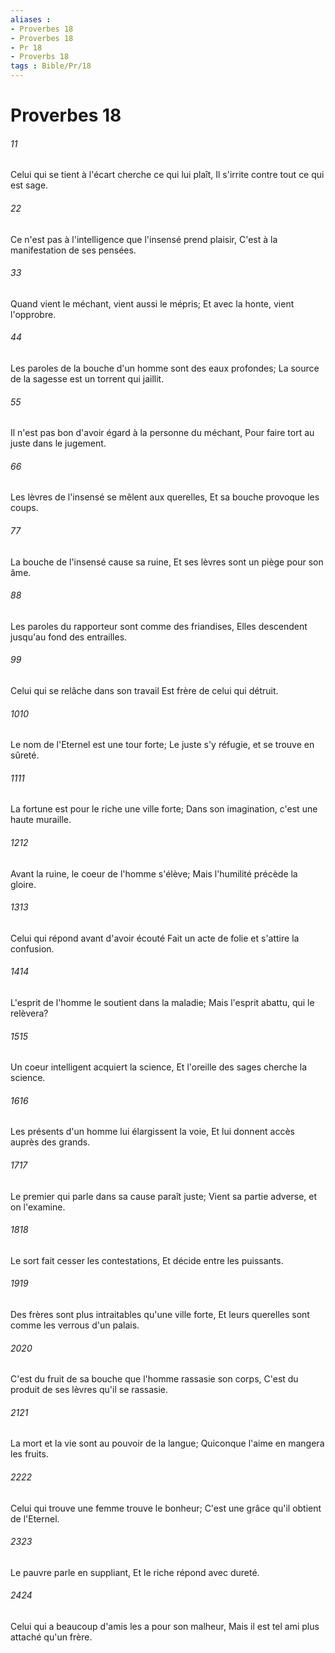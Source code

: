 ```yaml
---
aliases : 
- Proverbes 18
- Proverbes 18
- Pr 18
- Proverbs 18
tags : Bible/Pr/18
---
```


# Proverbes 18

###### 11
Celui qui se tient à l'écart cherche ce qui lui plaît, Il s'irrite contre tout ce qui est sage.
###### 22
Ce n'est pas à l'intelligence que l'insensé prend plaisir, C'est à la manifestation de ses pensées.
###### 33
Quand vient le méchant, vient aussi le mépris; Et avec la honte, vient l'opprobre.
###### 44
Les paroles de la bouche d'un homme sont des eaux profondes; La source de la sagesse est un torrent qui jaillit.
###### 55
Il n'est pas bon d'avoir égard à la personne du méchant, Pour faire tort au juste dans le jugement.
###### 66
Les lèvres de l'insensé se mêlent aux querelles, Et sa bouche provoque les coups.
###### 77
La bouche de l'insensé cause sa ruine, Et ses lèvres sont un piège pour son âme.
###### 88
Les paroles du rapporteur sont comme des friandises, Elles descendent jusqu'au fond des entrailles.
###### 99
Celui qui se relâche dans son travail Est frère de celui qui détruit.
###### 1010
Le nom de l'Eternel est une tour forte; Le juste s'y réfugie, et se trouve en sûreté.
###### 1111
La fortune est pour le riche une ville forte; Dans son imagination, c'est une haute muraille.
###### 1212
Avant la ruine, le coeur de l'homme s'élève; Mais l'humilité précède la gloire.
###### 1313
Celui qui répond avant d'avoir écouté Fait un acte de folie et s'attire la confusion.
###### 1414
L'esprit de l'homme le soutient dans la maladie; Mais l'esprit abattu, qui le relèvera?
###### 1515
Un coeur intelligent acquiert la science, Et l'oreille des sages cherche la science.
###### 1616
Les présents d'un homme lui élargissent la voie, Et lui donnent accès auprès des grands.
###### 1717
Le premier qui parle dans sa cause paraît juste; Vient sa partie adverse, et on l'examine.
###### 1818
Le sort fait cesser les contestations, Et décide entre les puissants.
###### 1919
Des frères sont plus intraitables qu'une ville forte, Et leurs querelles sont comme les verrous d'un palais.
###### 2020
C'est du fruit de sa bouche que l'homme rassasie son corps, C'est du produit de ses lèvres qu'il se rassasie.
###### 2121
La mort et la vie sont au pouvoir de la langue; Quiconque l'aime en mangera les fruits.
###### 2222
Celui qui trouve une femme trouve le bonheur; C'est une grâce qu'il obtient de l'Eternel.
###### 2323
Le pauvre parle en suppliant, Et le riche répond avec dureté.
###### 2424
Celui qui a beaucoup d'amis les a pour son malheur, Mais il est tel ami plus attaché qu'un frère.

